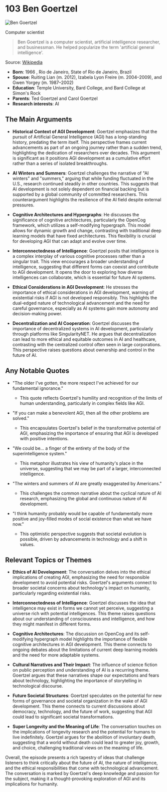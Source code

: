 # 103 Ben Goertzel


![Ben Goertzel](https://encrypted-tbn0.gstatic.com/licensed-image?q=tbn:ANd9GcTC0GJl-V-MQ9V2pd-RwX60gANHoKcc4sUfqy8j4c2NS3Wuq8isnHlCSuFWL_g46K2dqm2b&s=19)

Computer scientist

> Ben Goertzel is a computer scientist, artificial intelligence researcher, and businessman. He helped popularize the term 'artificial general intelligence'.

Source: [Wikipedia](https://en.wikipedia.org/wiki/Ben_Goertzel)

- **Born**: 1966 , Rio de Janeiro, State of Rio de Janeiro, Brazil
- **Spouse**: Ruiting Lian (m. 2012), Izabela Lyon Freire (m. 2004–2009), and Gwen Yorgey (m. 1987–2002)
- **Education**: Temple University, Bard College, and Bard College at Simon's Rock
- **Parents**: Ted Goertzel and Carol Goertzel
- **Research interests**: AI


## The Main Arguments

- **Historical Context of AGI Development**: Goertzel emphasizes that the pursuit of Artificial General Intelligence (AGI) has a long-standing history, predating the term itself. This perspective frames current advancements as part of an ongoing journey rather than a sudden trend, highlighting the dedication of researchers over decades. This argument is significant as it positions AGI development as a cumulative effort rather than a series of isolated breakthroughs.

- **AI Winters and Summers**: Goertzel challenges the narrative of "AI winters" and "summers," arguing that while funding fluctuated in the U.S., research continued steadily in other countries. This suggests that AI development is not solely dependent on financial backing but is supported by a global community of committed researchers. This counterargument highlights the resilience of the AI field despite external pressures.

- **Cognitive Architectures and Hypergraphs**: He discusses the significance of cognitive architectures, particularly the OpenCog framework, which utilizes a self-modifying hypergraph. This model allows for dynamic growth and change, contrasting with traditional deep learning models that have fixed architectures. This flexibility is crucial for developing AGI that can adapt and evolve over time.

- **Interconnectedness of Intelligence**: Goertzel posits that intelligence is a complex interplay of various cognitive processes rather than a singular trait. This view encourages a broader understanding of intelligence, suggesting that different forms can coexist and contribute to AGI development. It opens the door to exploring how diverse intelligences can collaborate, which is essential for future AI systems.

- **Ethical Considerations in AGI Development**: He stresses the importance of ethical considerations in AGI development, warning of existential risks if AGI is not developed responsibly. This highlights the dual-edged nature of technological advancement and the need for careful governance, especially as AI systems gain more autonomy and decision-making power.

- **Decentralization and AI Cooperation**: Goertzel discusses the importance of decentralized systems in AI development, particularly through platforms like SingularityNET. He argues that decentralization can lead to more ethical and equitable outcomes in AI and healthcare, contrasting with the centralized control often seen in large corporations. This perspective raises questions about ownership and control in the future of AI.

## Any Notable Quotes

- "The older I've gotten, the more respect I've achieved for our fundamental ignorance."
  - This quote reflects Goertzel's humility and recognition of the limits of human understanding, particularly in complex fields like AGI.

- "If you can make a benevolent AGI, then all the other problems are solved."
  - This encapsulates Goertzel's belief in the transformative potential of AGI, emphasizing the importance of ensuring that AGI is developed with positive intentions.

- "We could be... a finger of the entirety of the body of the superintelligence system."
  - This metaphor illustrates his view of humanity's place in the universe, suggesting that we may be part of a larger, interconnected intelligence.

- "The winters and summers of AI are greatly exaggerated by Americans."
  - This challenges the common narrative about the cyclical nature of AI research, emphasizing the global and continuous nature of AI development.

- "I think humanity probably would be capable of fundamentally more positive and joy-filled modes of social existence than what we have now."
  - This optimistic perspective suggests that societal evolution is possible, driven by advancements in technology and a shift in values.

## Relevant Topics or Themes

- **Ethics of AI Development**: The conversation delves into the ethical implications of creating AGI, emphasizing the need for responsible development to avoid potential risks. Goertzel's arguments connect to broader societal concerns about technology's impact on humanity, particularly regarding existential risks.

- **Interconnectedness of Intelligence**: Goertzel discusses the idea that intelligence may exist in forms we cannot yet perceive, suggesting a universe rich with potential intelligences. This theme raises questions about our understanding of consciousness and intelligence, and how they might manifest in different forms.

- **Cognitive Architectures**: The discussion on OpenCog and its self-modifying hypergraph model highlights the importance of flexible cognitive architectures in AGI development. This theme connects to ongoing debates about the limitations of current deep learning models and the need for more adaptable systems.

- **Cultural Narratives and Their Impact**: The influence of science fiction on public perception and understanding of AI is a recurring theme. Goertzel argues that these narratives shape our expectations and fears about technology, highlighting the importance of storytelling in technological discourse.

- **Future Societal Structures**: Goertzel speculates on the potential for new forms of governance and societal organization in the wake of AGI development. This theme connects to current discussions about democracy, technology, and the future of work, suggesting that AGI could lead to significant societal transformations.

- **Super Longevity and the Meaning of Life**: The conversation touches on the implications of longevity research and the potential for humans to live indefinitely. Goertzel argues for the abolition of involuntary death, suggesting that a world without death could lead to greater joy, growth, and choice, challenging traditional views on the meaning of life.

Overall, the episode presents a rich tapestry of ideas that challenge listeners to think critically about the future of AI, the nature of intelligence, and the ethical responsibilities that come with technological advancement. The conversation is marked by Goertzel's deep knowledge and passion for the subject, making it a thought-provoking exploration of AGI and its implications for humanity.